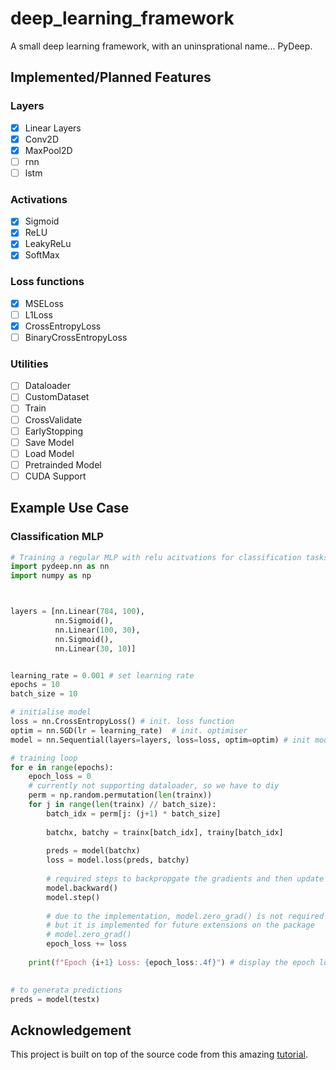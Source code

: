 # deep_learning_framework

A small deep learning framework, with an uninsprational name... PyDeep.

## Implemented/Planned Features
### Layers
- [x] Linear Layers
- [x] Conv2D
- [x] MaxPool2D
- [ ] rnn
- [ ] lstm
### Activations
- [x] Sigmoid
- [x] ReLU
- [x] LeakyReLu
- [x] SoftMax

### Loss functions
- [x] MSELoss
- [ ] L1Loss
- [x] CrossEntropyLoss
- [ ] BinaryCrossEntropyLoss

### Utilities
- [ ] Dataloader
- [ ] CustomDataset
- [ ] Train
- [ ] CrossValidate
- [ ] EarlyStopping
- [ ] Save Model
- [ ] Load Model
- [ ] Pretrainded Model
- [ ] CUDA Support

## Example Use Case

### Classification MLP
```python
# Training a regular MLP with relu acitvations for classification tasks
import pydeep.nn as nn
import numpy as np



layers = [nn.Linear(784, 100), 
          nn.Sigmoid(), 
          nn.Linear(100, 30), 
          nn.Sigmoid(), 
          nn.Linear(30, 10)]


learning_rate = 0.001 # set learning rate
epochs = 10
batch_size = 10

# initialise model
loss = nn.CrossEntropyLoss() # init. loss function
optim = nn.SGD(lr = learning_rate)  # init. optimiser
model = nn.Sequential(layers=layers, loss=loss, optim=optim) # init model

# training loop
for e in range(epochs):
    epoch_loss = 0
    # currently not supporting dataloader, so we have to diy
    perm = np.random.permutation(len(trainx))
    for j in range(len(trainx) // batch_size):
        batch_idx = perm[j: (j+1) * batch_size]
        
        batchx, batchy = trainx[batch_idx], trainy[batch_idx]
        
        preds = model(batchx)
        loss = model.loss(preds, batchy)
        
        # required steps to backpropgate the gradients and then update the weights
        model.backward()
        model.step()
        
        # due to the implementation, model.zero_grad() is not required to reset the gradients, 
        # but it is implemented for future extensions on the package
        # model.zero_grad()
        epoch_loss += loss
        
    print(f"Epoch {i+1} Loss: {epoch_loss:.4f}") # display the epoch loss of current epoch
    

# to generata predictions
preds = model(testx)

```

## Acknowledgement
This project is built on top of the source code from this amazing [tutorial](https://towardsdatascience.com/how-to-build-a-diy-deep-learning-framework-in-numpy-59b5b618f9b7).






